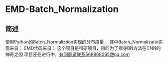 
# EMD-Batch_Normalization

## 简述
使用Python的Batch_Normaliztion实现的分布度量，
其中Batch_Normalizatio实现来自：
    EMD代码来自：
这个项目是科研项目，目的为了探寻BN方法在CNN的神奇之因
项目还在进行中，有问题请联系568868065@qq.com
